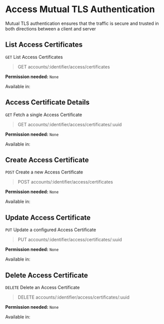 # Access Mutual TLS Authentication

Mutual TLS authentication ensures that the traffic is secure and trusted in both directions between a client and server

## List Access Certificates

`GET` List Access Certificates

> GET accounts/:identifier/access/certificates

**Permission needed:** `None`

Available in:




## Access Certificate Details

`GET` Fetch a single Access Certificate

> GET accounts/:identifier/access/certificates/:uuid

**Permission needed:** `None`

Available in:




## Create Access Certificate

`POST` Create a new Access Certificate

> POST accounts/:identifier/access/certificates

**Permission needed:** `None`

Available in:




## Update Access Certificate

`PUT` Update a configured Access Certificate

> PUT accounts/:identifier/access/certificates/:uuid

**Permission needed:** `None`

Available in:




## Delete Access Certificate

`DELETE` Delete an Access Certificate

> DELETE accounts/:identifier/access/certificates/:uuid

**Permission needed:** `None`

Available in:



